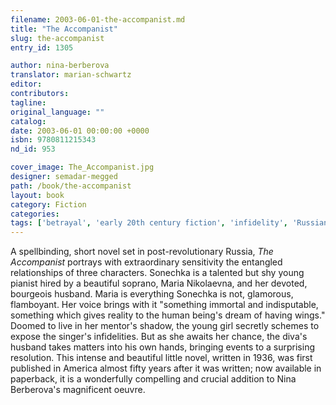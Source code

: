 ```yaml
---
filename: 2003-06-01-the-accompanist.md
title: "The Accompanist"
slug: the-accompanist
entry_id: 1305

author: nina-berberova
translator: marian-schwartz
editor: 
contributors: 
tagline: 
original_language: ""
catalog: 
date: 2003-06-01 00:00:00 +0000 
isbn: 9780811215343
nd_id: 953

cover_image: The_Accompanist.jpg
designer: semadar-megged
path: /book/the-accompanist
layout: book
category: Fiction
categories: 
tags: ['betrayal', 'early 20th century fiction', 'infidelity', 'Russian literature']
---
```

A spellbinding, short novel set in post-revolutionary Russia, *The Accompanist* portrays with extraordinary sensitivity the entangled relationships of three characters. Sonechka is a talented but shy young pianist hired by a beautiful soprano, Maria Nikolaevna, and her devoted, bourgeois husband. Maria is everything Sonechka is not, glamorous, flamboyant. Her voice brings with it "something immortal and indisputable, something which gives reality to the human being's dream of having wings." Doomed to live in her mentor's shadow, the young girl secretly schemes to expose the singer's infidelities. But as she awaits her chance, the diva's husband takes matters into his own hands, bringing events to a surprising resolution. This intense and beautiful little novel, written in 1936, was first published in America almost fifty years after it was written; now available in paperback, it is a wonderfully compelling and crucial addition to Nina Berberova's magnificent oeuvre.





